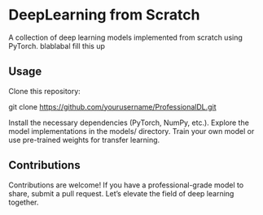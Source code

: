 # DeepLearning from Scratch

A collection of deep learning models implemented from scratch using PyTorch. blablabal fill this up

## Usage
Clone this repository:

git clone https://github.com/yourusername/ProfessionalDL.git

Install the necessary dependencies (PyTorch, NumPy, etc.).
Explore the model implementations in the models/ directory.
Train your own model or use pre-trained weights for transfer learning.

## Contributions
Contributions are welcome! If you have a professional-grade model to share, submit a pull request. Let’s elevate the field of deep learning together. 
